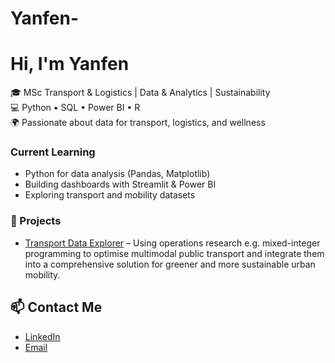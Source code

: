 # Yanfen-
# Hi, I'm Yanfen
🎓 MSc Transport & Logistics | Data & Analytics | Sustainability  
💻 Python • SQL • Power BI • R  
🌍 Passionate about data for transport, logistics, and wellness  

### Current Learning
- Python for data analysis (Pandas, Matplotlib)
- Building dashboards with Streamlit & Power BI
- Exploring transport and mobility datasets

### 🧠 Projects
- [Transport Data Explorer](#) – Using operations research e.g. mixed-integer programming to optimise multimodal public transport and integrate them into a comprehensive solution for greener and more sustainable urban mobility.

  
## 📫 Contact Me

- [LinkedIn](https://www.linkedin.com/in/yanfen-chen-a0a772252)
- [Email](mailto:yanfen.chen08@gmail.com)
